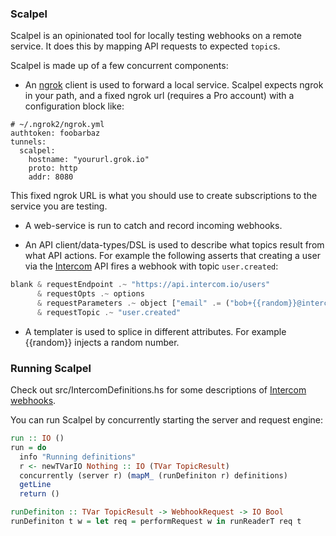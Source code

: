 ### Scalpel

Scalpel is an opinionated tool for locally testing webhooks on a remote service. It does this by mapping API requests to expected `topic`s.

Scalpel is made up of a few concurrent components:

* An [ngrok](https://ngrok.com/) client is used to forward a local service. Scalpel expects ngrok in your path, and a fixed ngrok url (requires a Pro account) with a configuration block like:

```
# ~/.ngrok2/ngrok.yml
authtoken: foobarbaz
tunnels:
  scalpel:
    hostname: "yoururl.grok.io"
    proto: http
    addr: 8080
```

This fixed ngrok URL is what you should use to create subscriptions to the service you are testing.

* A web-service is run to catch and record incoming webhooks.

* An API client/data-types/DSL is used to describe what topics result from what API actions. For example the following asserts that creating a user via the [Intercom](https://www.intercom.io) API fires a webhook with topic `user.created`:

```haskell
blank & requestEndpoint .~ "https://api.intercom.io/users"
      & requestOpts .~ options
      & requestParameters .~ object ["email" .= ("bob+{{random}}@intercom.io" :: T.Text)]
      & requestTopic .~ "user.created"
```

* A templater is used to splice in different attributes. For example {{random}} injects a random number.

### Running Scalpel

Check out src/IntercomDefinitions.hs for some descriptions of [Intercom webhooks](https://doc.intercom.io/api/#webhooks-and-notifications).

You can run Scalpel by concurrently starting the server and request engine:

```haskell
run :: IO ()
run = do
  info "Running definitions"
  r <- newTVarIO Nothing :: IO (TVar TopicResult)
  concurrently (server r) (mapM_ (runDefiniton r) definitions)
  getLine
  return ()

runDefiniton :: TVar TopicResult -> WebhookRequest -> IO Bool
runDefiniton t w = let req = performRequest w in runReaderT req t
```

